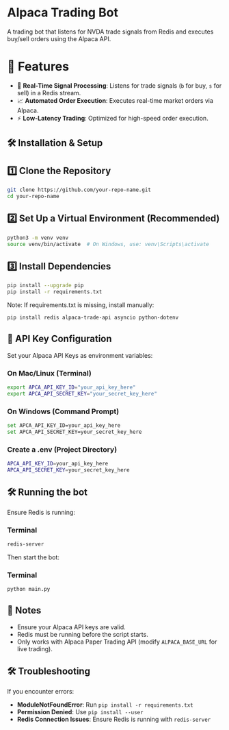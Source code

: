 # Alpaca Trading Bot

A trading bot that listens for NVDA trade signals from Redis and executes buy/sell orders using the Alpaca API.


# 🚀 Features
- 📡 **Real-Time Signal Processing**: Listens for trade signals (`b` for buy, `s` for sell) in a Redis stream.  
- 📈 **Automated Order Execution**: Executes real-time market orders via Alpaca.  
- ⚡ **Low-Latency Trading**: Optimized for high-speed order execution.  



## 🛠 Installation & Setup

## 1️⃣ Clone the Repository
```bash
git clone https://github.com/your-repo-name.git
cd your-repo-name
```

## 2️⃣ Set Up a Virtual Environment (Recommended)
```bash
python3 -m venv venv
source venv/bin/activate  # On Windows, use: venv\Scripts\activate
```

## 3️⃣ Install Dependencies
```bash
pip install --upgrade pip
pip install -r requirements.txt
```

Note: If requirements.txt is missing, install manually:

```bash
pip install redis alpaca-trade-api asyncio python-dotenv
```


## 🔑 API Key Configuration

Set your Alpaca API Keys as environment variables:

### On Mac/Linux (Terminal)
```bash
export APCA_API_KEY_ID="your_api_key_here"
export APCA_API_SECRET_KEY="your_secret_key_here"
```

### On Windows (Command Prompt)
```bash
set APCA_API_KEY_ID=your_api_key_here
set APCA_API_SECRET_KEY=your_secret_key_here
```

### Create a .env (Project Directory)
```bash
APCA_API_KEY_ID=your_api_key_here
APCA_API_SECRET_KEY=your_secret_key_here
```


## 🛠 Running the bot

Ensure Redis is running:

### Terminal
```bash
redis-server
```

Then start the bot:
### Terminal
```bash
python main.py
```


## 📌 Notes
- Ensure your Alpaca API keys are valid.
- Redis must be running before the script starts.
- Only works with Alpaca Paper Trading API (modify `ALPACA_BASE_URL` for live trading).

## 🛠 Troubleshooting

If you encounter errors:

- **ModuleNotFoundError**: Run `pip install -r requirements.txt`
- **Permission Denied**: Use `pip install --user`
- **Redis Connection Issues**: Ensure Redis is running with `redis-server`


